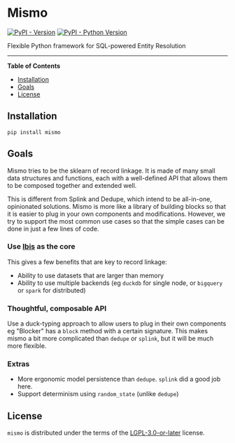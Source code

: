 # Mismo

[![PyPI - Version](https://img.shields.io/pypi/v/mismo.svg)](https://pypi.org/project/mismo)
[![PyPI - Python Version](https://img.shields.io/pypi/pyversions/mismo.svg)](https://pypi.org/project/mismo)

Flexible Python framework for SQL-powered Entity Resolution

-----

**Table of Contents**

- [Installation](#installation)
- [Goals](#goals)
- [License](#license)

## Installation

```console
pip install mismo
```

## Goals

Mismo tries to be the sklearn of record linkage. It is made of many small
data structures and functions, each with a well-defined API that allows them
to be composed together and extended well.

This is different from Splink and Dedupe, which intend to be all-in-one,
opinionated solutions. Mismo is more like a library of building blocks
so that it is easier to plug in your own components and modifications.
However, we try to support the most common use cases so that the simple
cases can be done in just a few lines of code.

### Use [Ibis](https://ibis-project.org/) as the core
This gives a few benefits that are key to record linkage:
- Ability to use datasets that are larger than memory
- Ability to use multiple backends (eg `duckdb` for single node,
  or `bigquery` or `spark` for distributed)

### Thoughtful, composable API

Use a duck-typing approach to allow users to plug in their own components
eg "Blocker" has a `block` method with a certain signature.
This makes mismo a bit more complicated than `dedupe` or `splink`, but
it will be much more flexible.

### Extras
- More ergonomic model persistence than `dedupe`. `splink` did a good job here.
- Support determinism using `random_state` (unlike `dedupe`)

## License

`mismo` is distributed under the terms of the [LGPL-3.0-or-later](https://spdx.org/licenses/LGPL-3.0-or-later.html) license.
